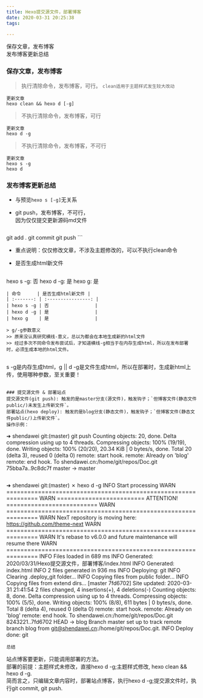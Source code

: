```yaml
---
title: Hexo提交源文件，部署博客
date: 2020-03-31 20:25:38
tags:

---
```


保存文章，发布博客  
发布博客更新总结
<!--more-->
### 保存文章，发布博客
> 执行清除命令，发布博客，可行。  `clean适用于主题样式发生较大改动`

```
更新文章
hexo clean && hexo d [-g]
```

> 不执行清除命令，发布博客，可行

```
更新文章
hexo d -g
```

> 不执行清除命令，发布博客，不可行

```
更新文章
hexo s -g
hexo d
```

### 发布博客更新总结

* 与预览`hexo s [-g]`无关系
* git push，发布博客，不可行，  
因为仅仅提交更新源码md文件

	```
git add .
git commit
git push
	```
* 重点说明：仅仅修改文章，不涉及主题修改的，可以不执行clean命令
* 是否生成html新文件

	```
hexo s -g: 否
hexo d -g: 是
hexo g: 是
```
| 命令      | 是否生成html新文件 |
| :-------: | :----------------: |
| hexo s -g | 否                 |
| hexo d -g | 是                 |
| hexo g    | 是                 |

> g/-g参数意义
>> 原来没认真研究横线-意义，总以为都会在本地生成新的html文件  
>> 经过多次不同命令发布尝试后，才知道横线-g相当于在内存生成html，所以在发布部署时，必须生成本地的html文件。  


```
s -g是内存生成html，g || d -g是文件生成html，所以在部署时，生成新html上传，使用哪种参数，至关重要！
```

### 提交源文件 & 部署站点
提交源文件(git push): 触发的是master分支(源文件)，触发钩子；`但博客文件(静态文件public/)未发生上传新文件`。  
部署站点(hexo deploy): 触发的是blog分支(静态文件)，触发钩子；`但博客文件(静态文件public/)上传新文件`。  
操作示例：

```
➜  shendawei git:(master) git push
Counting objects: 20, done.
Delta compression using up to 4 threads.
Compressing objects: 100% (19/19), done.
Writing objects: 100% (20/20), 20.34 KiB | 0 bytes/s, done.
Total 20 (delta 3), reused 0 (delta 0)
remote: start hook.
remote: Already on 'blog'
remote: end hook.
To shendawei.cn:/home/git/repos/Doc.git
   75bba7a..9c8dc7f  master -> master
```
```
➜  shendawei git:(master) ✗ hexo d -g
INFO  Start processing
WARN  ===============================================================
WARN  ========================= ATTENTION! ==========================
WARN  ===============================================================
WARN   NexT repository is moving here: https://github.com/theme-next 
WARN  ===============================================================
WARN   It's rebase to v6.0.0 and future maintenance will resume there
WARN  ===============================================================
INFO  Files loaded in 689 ms
INFO  Generated: 2020/03/31/Hexo提交源文件，部署博客/index.html
INFO  Generated: index.html
INFO  2 files generated in 936 ms
INFO  Deploying: git
INFO  Clearing .deploy_git folder...
INFO  Copying files from public folder...
INFO  Copying files from extend dirs...
[master 7fd6702] Site updated: 2020-03-31 21:41:54
 2 files changed, 4 insertions(+), 4 deletions(-)
Counting objects: 8, done.
Delta compression using up to 4 threads.
Compressing objects: 100% (5/5), done.
Writing objects: 100% (8/8), 611 bytes | 0 bytes/s, done.
Total 8 (delta 4), reused 0 (delta 0)
remote: start hook.
remote: Already on 'blog'
remote: end hook.
To shendawei.cn:/home/git/repos/Doc.git
   8243221..7fd6702  HEAD -> blog
Branch master set up to track remote branch blog from git@shendawei.cn:/home/git/repos/Doc.git.
INFO  Deploy done: git
```
总结  

```
站点博客要更新，只能调用部署的方法。  
部署的前提：主题样式未修改，直接hexo d -g;主题样式修改, hexo clean && hexo d -g.    
简而言之，只编辑文章内容时，部署站点博客，执行hexo d -g;提交源文件时，执行git commit, git push.
```
